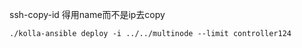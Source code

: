 ssh-copy-id 得用name而不是ip去copy



```
./kolla-ansible deploy -i ../../multinode --limit controller124
```